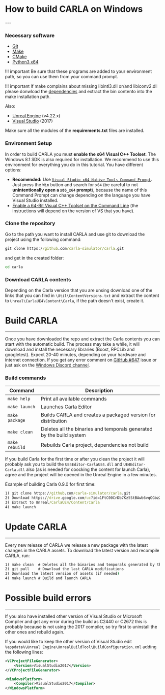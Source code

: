 <h1>How to build CARLA on Windows</h1>
---

<h3>Necessary software</h3>

- [Git](https://git-scm.com/downloads)
- [Make](http://gnuwin32.sourceforge.net/packages/make.htm)
- [CMake](https://cmake.org/download/)
- [Python3 x64](https://www.python.org/downloads/)

!!! important
    Be sure that these programs are added to your environment path, so you can use them from
    your command prompt.

!!! important
    If make complains about missing libintl3.dll or/and libiconv2.dll please donwload the
    [dependencies](http://gnuwin32.sourceforge.net/downlinks/make-dep-zip.php) and extract the
    bin contento into the make installation path.

Also:

- [Unreal Engine](https://www.unrealengine.com/download) (v4.22.x)
- [Visual Studio](https://www.visualstudio.com/downloads/) (2017)

Make sure all the modules of the **requirements.txt** files are installed.

<h3>Environment Setup</h3>

In order to build CARLA you must **enable the x64 Visual C++ Toolset**.
The Windows 8.1 SDK is also required for installation.
We recommend to use this environment for everything you do in this tutorial.
You have different options:

- **Recomended:** Use [`Visual Studio x64 Native Tools Command Prompt`][recommendedlink].
Just press the `Win` button and search for `x64`
(be careful to not **unintentionally open a `x86_x64` prompt**), because the name of this
Command Prompt can change depending on the language you have Visual Studio installed.
- [Enable a 64-Bit Visual C++ Toolset on the Command Line][toolsetlink] 
(the instructions will depend on the version of VS that you have).

[recommendedlink]: https://docs.microsoft.com/en-us/dotnet/framework/tools/developer-command-prompt-for-vs
[toolsetlink]: https://msdn.microsoft.com/en-us/library/x4d2c09s.aspx

<h3>Clone the repository</h3>

Go to the path you want to install CARLA and use git to download the project
using the following command:

```cmd
git clone https://github.com/carla-simulator/carla.git
```

and get in the created folder:

```cmd
cd carla
```

<h3>Download CARLA contents</h3>

Depending on the Carla version that you are unsing download one of the links that you can find
in `\Util\ContentVersions.txt` and extract the content to `Unreal\CarlaUE4\Content\Carla`,
if the path doesn't exist, create it.

# Build CARLA
---

Once you have downloaded the repo and extract the Carla contents you can start with
the automatic build. The process may take a while, it will download and install the
necessary libraries (Boost, RPCLib and googletest). Expect 20-40 minutes,
depending on your hardware and internet connection.
If you get any error comment on [GitHub #647](https://github.com/carla-simulator/carla/issues/647)
issue or just ask on the [Windows Discord channel](https://discord.gg/42KJdRj).

<h3>Build commands</h3>

| Command | Description |
| --- | --- |
| `make help` | Print all available commands |
| `make launch` | Launches Carla Editor |
| `make package` | Builds CARLA and creates a packaged version for distribution |
| `make clean` | Deletes all the binaries and temporals generated by the build system |
| `make rebuild` | Rebuilds Carla project, dependencies not build |


If you build Carla for the first time or after you clean the project it will probably ask you to
build the `UE4Editor-CarlaUE4.dll` and `UE4Editor-Carla.dll` also (as is needed for coocking the
content for launch Carla), agree and the project will be opened in the Unreal Engine in a few minutes.

Example of building Carla 0.9.0 for first time:

```cmd
1) git clone https://github.com/carla-simulator/carla.git
2) Download https://drive.google.com/uc?id=1FtC00CrDb7Kz5StBAwb6vqOGbzZtpROx&export=download
3) Extract to Unreal/CarlaUE4/Content/Carla
4) make launch
```

# Update CARLA
---

Every new release of CARLA we release a new package with the latest changes in the CARLA assets.
To download the latest version and recompile CARLA, run:

```cmd
1) make clean  # Deletes all the binaries and temporals generated by the build system
2) git pull    # Download the last CARLA modifications
3) Download the latest version of assets (if needed)
4) make launch # Build and launch CARLA
```

# Possible build errors
---

If you also have installed other version of Visual Studio or Microsoft Compiler and get any error
during the build as C2440 or C2672 this is probably because is not using the 2017 compiler,
so try first to uninstall the other ones and rebuild again.

If you would like to keep the other version of Visual Studio edit
```%appdata%\Unreal Engine\UnrealBuildTool\BuildConfiguration.xml``` adding the following lines:

```xml
<VCProjectFileGenerator>
    <Version>VisualStudio2017</Version>
</VCProjectFileGenerator>

<WindowsPlatform>
    <Compiler>VisualStudio2017</Compiler>
</WindowsPlatform>
```
